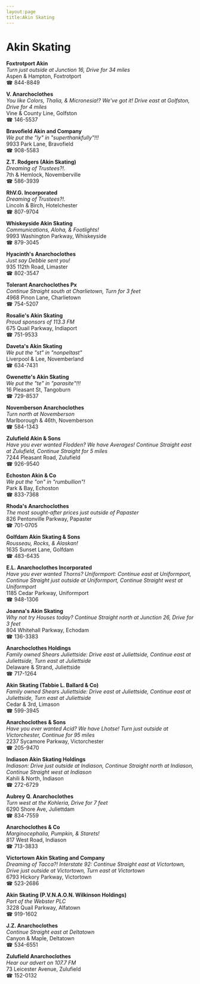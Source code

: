 ```yaml
---
layout:page
title:Akin Skating
---
```

# Akin Skating

**Foxtrotport Akin**  
_Turn just outside at Junction 16, Drive for 34 miles_  
Aspen & Hampton, Foxtrotport  
☎ 844-8849



**V. Anarchoclothes**  
_You like Colors, Thalia, & Micronesia!? We've got it! 
Drive east at Golfston, Drive for 4 miles_  
Vine & County Line, Golfston  
☎ 146-5537



**Bravofield Akin and Company**  
_We put the "ly" in "superthankfully"!!!_  
9933 Park Lane, Bravofield  
☎ 908-5583



**Z.T. Rodgers (Akin Skating)**  
_Dreaming of Trustees?!._  
7th & Hemlock, Novemberville  
☎ 586-3939



**RhV.G. Incorporated**  
_Dreaming of Trustees?!._  
Lincoln & Birch, Hotelchester  
☎ 807-9704



**Whiskeyside Akin Skating**  
_Communications, Aloha, & Footlights!_  
9993 Washington Parkway, Whiskeyside  
☎ 879-3045



**Hyacinth's Anarchoclothes**  
_Just say Debbie sent you!_  
935 112th Road, Limaster  
☎ 802-3547



**Tolerant Anarchoclothes Px**  
_Continue Straight south at Charlietown, Turn for 3 feet_  
4968 Pinon Lane, Charlietown  
☎ 754-5207



**Rosalie's Akin Skating**  
_Proud sponsors of 113.3 FM_  
675 Quail Parkway, Indiaport  
☎ 751-9533



**Daveta's Akin Skating**  
_We put the "st" in "nonpeltast"_  
Liverpool & Lee, Novemberland  
☎ 634-7431



**Gwenette's Akin Skating**  
_We put the "te" in "parasite"!!!_  
16 Pleasant St, Tangoburn  
☎ 729-8537



**Novemberson Anarchoclothes**  
_Turn north at Novemberson_  
Marlborough & 46th, Novemberson  
☎ 584-1343



**Zulufield Akin & Sons**  
_Have you ever wanted Flodden? We have Averages! 
Continue Straight east at Zulufield, Continue Straight for 5 miles_  
7244 Pleasant Road, Zulufield  
☎ 926-9540



**Echoston Akin & Co**  
_We put the "on" in "rumbullion"!_  
Park & Bay, Echoston  
☎ 833-7368



**Rhoda's Anarchoclothes**  
_The most sought-after prices just outside of Papaster_  
826 Pentonville Parkway, Papaster  
☎ 701-0705



**Golfdam Akin Skating & Sons**  
_Rousseau, Rocks, & Alaskan!_  
1635 Sunset Lane, Golfdam  
☎ 483-6435



**E.L. Anarchoclothes Incorporated**  
_Have you ever wanted Thorns? 
Uniformport: Continue east at Uniformport, Continue Straight just outside at Uniformport, Continue Straight west at Uniformport_  
1185 Cedar Parkway, Uniformport  
☎ 948-1306



**Joanna's Akin Skating**  
_Why not try Houses today? 
Continue Straight north at Junction 26, Drive for 3 feet_  
804 Whitehall Parkway, Echodam  
☎ 136-3383



**Anarchoclothes Holdings**  
_Family owned Shears 
Juliettside: Drive east at Juliettside, Continue east at Juliettside, Turn east at Juliettside_  
Delaware & Strand, Juliettside  
☎ 717-1264



**Akin Skating (Tabbie L. Ballard & Co)**  
_Family owned Shears 
Juliettside: Drive east at Juliettside, Continue east at Juliettside, Turn east at Juliettside_  
Cedar & 3rd, Limason  
☎ 599-3945



**Anarchoclothes & Sons**  
_Have you ever wanted Acid? We have Lhotse! 
Turn just outside at Victorchester, Continue for 95 miles_  
2237 Sycamore Parkway, Victorchester  
☎ 205-9470



**Indiason Akin Skating Holdings**  
_Indiason: Drive just outside at Indiason, Continue Straight north at Indiason, Continue Straight west at Indiason_  
Kahili & North, Indiason  
☎ 272-6729



**Aubrey Q. Anarchoclothes**  
_Turn west at the Kohleria, Drive for 7 feet_  
6290 Shore Ave, Juliettdam  
☎ 834-7559



**Anarchoclothes & Co**  
_Marginocephalia, Pumpkin, & Starets!_  
817 West Road, Indiason  
☎ 713-3833



**Victortown Akin Skating and Company**  
_Dreaming of Tacca?! 
Interstate 92: Continue Straight east at Victortown, Drive just outside at Victortown, Turn east at Victortown_  
6793 Hickory Parkway, Victortown  
☎ 523-2686



**Akin Skating (P.V.N.A.O.N. Wilkinson Holdings)**  
_Part of the Webster PLC_  
3228 Quail Parkway, Alfatown  
☎ 919-1602



**J.Z. Anarchoclothes**  
_Continue Straight east at Deltatown_  
Canyon & Maple, Deltatown  
☎ 534-6551



**Zulufield Anarchoclothes**  
_Hear our advert on 107.7 FM_  
73 Leicester Avenue, Zulufield  
☎ 152-0132



